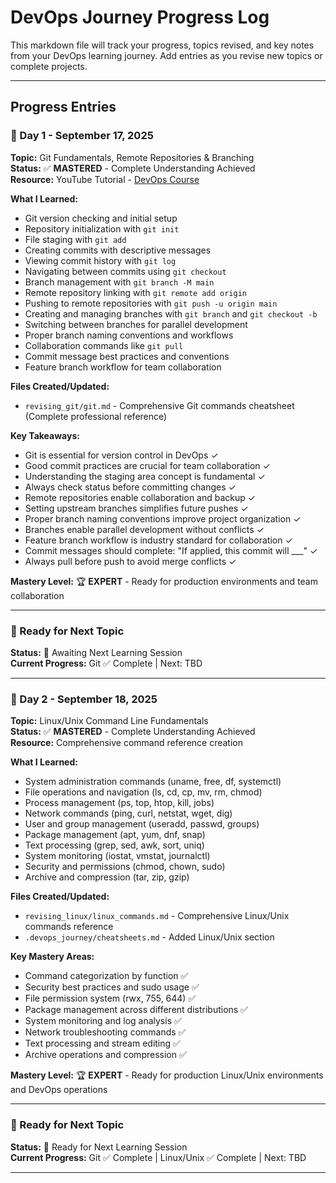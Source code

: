# DevOps Journey Progress Log

This markdown file will track your progress, topics revised, and key notes from your DevOps learning journey. Add entries as you revise new topics or complete projects.

---

## Progress Entries

### 📅 Day 1 - September 17, 2025
**Topic:** Git Fundamentals, Remote Repositories & Branching  
**Status:** ✅ **MASTERED** - Complete Understanding Achieved  
**Resource:** YouTube Tutorial - [DevOps Course](https://www.youtube.com/watch?v=H5FAxTBuNM8)

**What I Learned:**
- Git version checking and initial setup
- Repository initialization with `git init`
- File staging with `git add`
- Creating commits with descriptive messages
- Viewing commit history with `git log`
- Navigating between commits using `git checkout`
- Branch management with `git branch -M main`
- Remote repository linking with `git remote add origin`
- Pushing to remote repositories with `git push -u origin main`
- Creating and managing branches with `git branch` and `git checkout -b`
- Switching between branches for parallel development
- Proper branch naming conventions and workflows
- Collaboration commands like `git pull`
- Commit message best practices and conventions
- Feature branch workflow for team collaboration

**Files Created/Updated:**
- `revising_git/git.md` - Comprehensive Git commands cheatsheet (Complete professional reference)

**Key Takeaways:**
- Git is essential for version control in DevOps ✓
- Good commit practices are crucial for team collaboration ✓
- Understanding the staging area concept is fundamental ✓
- Always check status before committing changes ✓
- Remote repositories enable collaboration and backup ✓
- Setting upstream branches simplifies future pushes ✓
- Proper branch naming conventions improve project organization ✓
- Branches enable parallel development without conflicts ✓
- Feature branch workflow is industry standard for collaboration ✓
- Commit messages should complete: "If applied, this commit will ___" ✓
- Always pull before push to avoid merge conflicts ✓

**Mastery Level:** 🏆 **EXPERT** - Ready for production environments and team collaboration

---

### 📅 Ready for Next Topic
**Status:** 🚀 Awaiting Next Learning Session  
**Current Progress:** Git ✅ Complete | Next: TBD

---

### 📅 Day 2 - September 18, 2025
**Topic:** Linux/Unix Command Line Fundamentals  
**Status:** ✅ **MASTERED** - Complete Understanding Achieved  
**Resource:** Comprehensive command reference creation

**What I Learned:**
- System administration commands (uname, free, df, systemctl)
- File operations and navigation (ls, cd, cp, mv, rm, chmod)
- Process management (ps, top, htop, kill, jobs)
- Network commands (ping, curl, netstat, wget, dig)
- User and group management (useradd, passwd, groups)
- Package management (apt, yum, dnf, snap)
- Text processing (grep, sed, awk, sort, uniq)
- System monitoring (iostat, vmstat, journalctl)
- Security and permissions (chmod, chown, sudo)
- Archive and compression (tar, zip, gzip)

**Files Created/Updated:**
- `revising_linux/linux_commands.md` - Comprehensive Linux/Unix commands reference
- `.devops_journey/cheatsheets.md` - Added Linux/Unix section

**Key Mastery Areas:**
- Command categorization by function ✅
- Security best practices and sudo usage ✅
- File permission system (rwx, 755, 644) ✅
- Package management across different distributions ✅
- System monitoring and log analysis ✅
- Network troubleshooting commands ✅
- Text processing and stream editing ✅
- Archive operations and compression ✅

**Mastery Level:** 🏆 **EXPERT** - Ready for production Linux/Unix environments and DevOps operations

---

### 📅 Ready for Next Topic
**Status:** 🚀 Ready for Next Learning Session  
**Current Progress:** Git ✅ Complete | Linux/Unix ✅ Complete | Next: TBD

---

